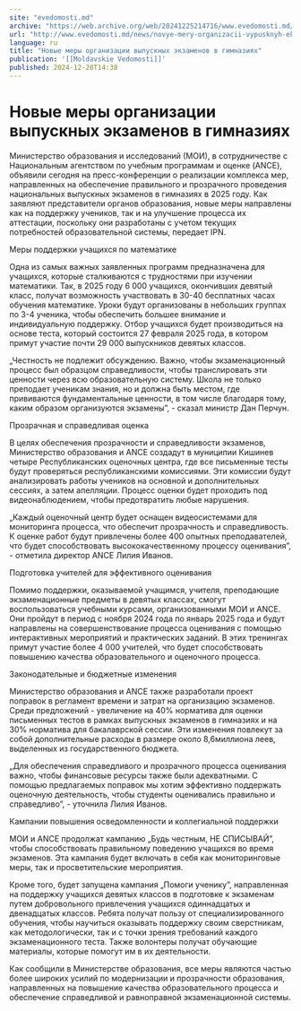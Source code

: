 ```yaml
---
site: "evedomosti.md"
archive: "https://web.archive.org/web/20241225214716/www.evedomosti.md/news/novye-mery-organizacii-vypusknyh-ekzamenov-v-gimnaziyah"
url: "http://www.evedomosti.md/news/novye-mery-organizacii-vypusknyh-ekzamenov-v-gimnaziyah"
language: ru
title: "Новые меры организации выпускных экзаменов в гимназиях"
publication: '[[Moldavskie Vedomosti]]'
published: 2024-12-20T14:38
---
```


# Новые меры организации выпускных экзаменов в гимназиях

Министерство образования и исследований (МОИ), в сотрудничестве с Национальным агентством по учебным программам и оценке (ANCE), объявили сегодня на пресс-конференции о реализации комплекса мер, направленных на обеспечение правильного и прозрачного проведения национальных выпускных экзаменов в гимназиях в 2025 году. Как заявляют представители органов образования, новые меры направлены как на поддержку учеников, так и на улучшение процесса их аттестации, поскольку они разработаны с учетом текущих потребностей образовательной системы, передает IPN.

Меры поддержки учащихся по математике

Одна из самых важных заявленных программ предназначена для учащихся, которые сталкиваются с трудностями при изучении математики. Так, в 2025 году 6 000 учащихся, окончивших девятый класс, получат возможность участвовать в 30-40 бесплатных часах обучения математике. Уроки будут организованы в небольших группах по 3-4 ученика, чтобы обеспечить большее внимание и индивидуальную поддержку. Отбор учащихся будет производиться на основе теста, который состоится 27 февраля 2025 года, в котором примут участие почти 29 000 выпускников девятых классов.

„Честность не подлежит обсуждению. Важно, чтобы экзаменационный процесс был образцом справедливости, чтобы транслировать эти ценности через всю образовательную систему. Школа не только преподает ученикам знания, но и должна быть местом, где прививаются фундаментальные ценности, в том числе благодаря тому, каким образом организуются экзамены”, - сказал министр Дан Перчун.

Прозрачная и справедливая оценка

В целях обеспечения прозрачности и справедливости экзаменов, Министерство образования и ANCE создадут в муниципии Кишинев четыре Республиканских оценочных центра, где все письменные тесты будут проверяться республиканскими комиссиями. Эти комиссии будут анализировать работы учеников на основной и дополнительных сессиях, а затем апелляции. Процесс оценки будет проходить под видеонаблюдением, чтобы предотвратить любые нарушения.

„Каждый оценочный центр будет оснащен видеосистемами для мониторинга процесса, что обеспечит прозрачность и справедливость. К оценке работ будут привлечены более 400 опытных преподавателей, что будет способствовать высококачественному процессу оценивания”, - отметила директор ANCE Лилия Иванов.

Подготовка учителей для эффективного оценивания

Помимо поддержки, оказываемой учащимся, учителя, преподающие экзаменационные предметы в девятых классах, смогут воспользоваться учебными курсами, организованными МОИ и ANCE. Они пройдут в период с ноября 2024 года по январь 2025 года и будут направлены на совершенствование процесса оценивания с помощью интерактивных мероприятий и практических заданий. В этих тренингах примут участие более 4 000 учителей, что будет способствовать повышению качества образовательного и оценочного процесса.

Законодательные и бюджетные изменения

Министерство образования и ANCE также разработали проект поправок в регламент времени и затрат на организацию экзаменов. Среди предложений - увеличение на 40% норматива для оценки письменных тестов в рамках выпускных экзаменов в гимназиях и на 30% норматива для бакалаврской сессии. Эти изменения повлекут за собой дополнительные расходы в размере около 8,6миллиона леев, выделенных из государственного бюджета.

„Для обеспечения справедливого и прозрачного процесса оценивания важно, чтобы финансовые ресурсы также были адекватными. С помощью предлагаемых поправок мы хотим эффективно поддержать оценочную деятельность, чтобы студенты оценивались правильно и справедливо”, - уточнила Лилия Иванов.

Кампании повышения осведомленности и коллегиальной поддержки

MОИ и ANCE продолжат кампанию „Будь честным, НЕ СПИСЫВАЙ”, чтобы способствовать правильному поведению учащихся во время экзаменов. Эта кампания будет включать в себя как мониторинговые меры, так и просветительские мероприятия.

Кроме того, будет запущена кампания „Помоги ученику”, направленная на поддержку учащихся девятых классов в подготовке к экзаменам путем добровольного привлечения учащихся одиннадцатых и двенадцатых классов. Ребята получат пользу от специализированного обучения, чтобы научиться оказывать поддержку своим сверстникам, как методологически, так и с точки зрения требований каждого экзаменационного теста. Также волонтеры получат обучающие материалы, которые помогут им в их деятельности.

Как сообщили в Министерстве образования, все меры являются частью более широких усилий по модернизации и прозрачности образования, направленных на повышение качества образовательного процесса и обеспечение справедливой и равноправной экзаменационной системы.